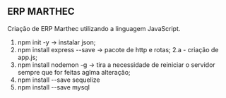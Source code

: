 ## ERP MARTHEC
Criação de ERP Marthec utilizando a linguagem JavaScript.

1. npm init -y -> instalar json;
2. npm install express --save -> pacote de http e rotas;
    2.a - criação de app.js;
3. npm install nodemon -g -> tira a necessidade de reiniciar o servidor sempre que for feitas aglma alteração;
4. npm install --save sequelize
5. npm install --save mysql
